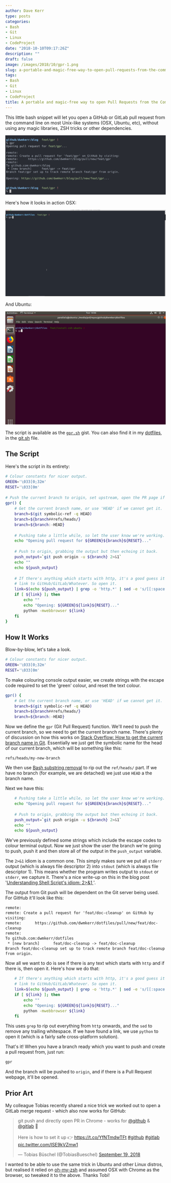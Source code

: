```yaml
---
author: Dave Kerr
type: posts
categories:
- Bash
- Git
- Linux
- CodeProject
date: "2018-10-10T09:17:26Z"
description: ""
draft: false
image: /images/2018/10/gpr-1.png
slug: a-portable-and-magic-free-way-to-open-pull-requests-from-the-command-line
tags:
- Bash
- Git
- Linux
- CodeProject
title: A portable and magic-free way to open Pull Requests from the Command Line
---
```



This little bash snippet will let you open a GitHub or GitLab pull request from the command line on most Unix-like systems (OSX, Ubuntu, etc), without using any magic libraries, ZSH tricks or other dependencies.

![gpr](images/gpr.png)

Here's how it looks in action OSX:

![gpr](images/gpr.gif)

And Ubuntu:

![gpr-ubuntu](images/gpr-ubuntu.gif)

The script is available as the [`gpr.sh`](https://gist.github.com/dwmkerr/bae3fdca2d7208ec5d0008911d79b47d) gist. You can also find it in my [dotfiles](https://github.com/dwmkerr/dotfiles), in the [git.sh](https://github.com/dwmkerr/dotfiles/blob/master/profile/git.sh) file.

## The Script

Here's the script in its entirety:

```bash
# Colour constants for nicer output.
GREEN='\033[0;32m'
RESET='\033[0m'

# Push the current branch to origin, set upstream, open the PR page if possible.
gpr() {
    # Get the current branch name, or use 'HEAD' if we cannot get it.
    branch=$(git symbolic-ref -q HEAD)
    branch=${branch##refs/heads/}
    branch=${branch:-HEAD}

    # Pushing take a little while, so let the user know we're working.
    echo "Opening pull request for ${GREEN}${branch}${RESET}..."

    # Push to origin, grabbing the output but then echoing it back.
    push_output=`git push origin -u ${branch} 2>&1`
    echo ""
    echo ${push_output}

    # If there's anything which starts with http, it's a good guess it'll be a
    # link to GitHub/GitLab/Whatever. So open it.
    link=$(echo ${push_output} | grep -o 'http.*' | sed -e 's/[[:space:]]*$//')
    if [ ${link} ]; then
        echo ""
        echo "Opening: ${GREEN}${link}${RESET}..."
        python -mwebbrowser ${link}
    fi
}
```

## How It Works

Blow-by-blow, let's take a look.

```bash
# Colour constants for nicer output.
GREEN='\033[0;32m'
RESET='\033[0m'
```

To make colouring console output easier, we create strings with the escape code required to set the 'green' colour, and reset the text colour.

```bash
gpr() {
    # Get the current branch name, or use 'HEAD' if we cannot get it.
    branch=$(git symbolic-ref -q HEAD)
    branch=${branch##refs/heads/}
    branch=${branch:-HEAD}
```

Now we define the `gpr` (Git Pull Request) function. We'll need to push the current branch, so we need to get the current branch name. There's plenty of discussion on how this works on [Stack Overflow: How to get the current branch name in Git](https://stackoverflow.com/questions/6245570/how-to-get-the-current-branch-name-in-git). Essentially we just get the symbolic name for the head of our current branch, which will be something like this:

```
refs/heads/my-new-branch
```

We then use [Bash substring removal](https://www.tldp.org/LDP/abs/html/string-manipulation.html) to rip out the `ref/heads/` part. If we have no branch (for example, we are detached) we just use `HEAD` a the branch name.

Next we have this:

```bash
    # Pushing take a little while, so let the user know we're working.
    echo "Opening pull request for ${GREEN}${branch}${RESET}..."

    # Push to origin, grabbing the output but then echoing it back.
    push_output=`git push origin -u ${branch} 2>&1`
    echo ""
    echo ${push_output}
```

We've previously defined some strings which include the escape codes to colour terminal output. Now we just show the user the branch we're going to push, push it and then store all of the output in the `push_output` variable.

The `2>&1` idiom is a common one. This simply makes sure we put all `stderr` output (which is always file descriptor 2) into `stdout` (which is always file descriptor 1). This means whether the program writes output to `stdout` or `stderr`, we capture it. There's a nice write-up on this in the blog post '[Understanding Shell Script's idiom: 2>&1
](https://www.brianstorti.com/understanding-shell-script-idiom-redirect/)'.

The output from Git push will be dependent on the Git server being used. For GitHub it'll look like this:

```
remote:
remote: Create a pull request for 'feat/doc-cleanup' on GitHub by visiting:
remote:      https://github.com/dwmkerr/dotfiles/pull/new/feat/doc-cleanup
remote:
To github.com:dwmkerr/dotfiles
 * [new branch]      feat/doc-cleanup -> feat/doc-cleanup
Branch feat/doc-cleanup set up to track remote branch feat/doc-cleanup from origin.
```

Now all we want to do is see if there is any text which starts with `http` and if there is, then open it. Here's how we do that:

```bash
    # If there's anything which starts with http, it's a good guess it'll be a
    # link to GitHub/GitLab/Whatever. So open it.
    link=$(echo ${push_output} | grep -o 'http.*' | sed -e 's/[[:space:]]*$//')
    if [ ${link} ]; then
        echo ""
        echo "Opening: ${GREEN}${link}${RESET}..."
        python -mwebbrowser ${link}
    fi
```

This uses `grep` to rip out everything from `http` onwards, and the `sed` to remove any trailing whitespace. If we have found a link, we use `python` to open it (which is a fairly safe cross-platform solution).

That's it! When you have a branch ready which you want to push and create a pull request from, just run:

```bash
gpr
```

And the branch will be pushed to `origin`, and if there is a Pull Request webpage, it'll be opened.

## Prior Art

My colleague Tobias recently shared a nice trick we worked out to open a GitLab merge request - which also now works for GitHub:

<blockquote class="twitter-tweet" data-lang="en"><p lang="en" dir="ltr">git push and directly open PR in Chrome - works for <a href="https://twitter.com/github?ref_src=twsrc%5Etfw">@github</a> &amp; <a href="https://twitter.com/gitlab?ref_src=twsrc%5Etfw">@gitlab</a> 🚀<br><br>Here is how to set it up 👉 <a href="https://t.co/YfNTmdwTFt">https://t.co/YfNTmdwTFt</a> <a href="https://twitter.com/hashtag/github?src=hash&amp;ref_src=twsrc%5Etfw">#github</a> <a href="https://twitter.com/hashtag/gitlab?src=hash&amp;ref_src=twsrc%5Etfw">#gitlab</a> <a href="https://t.co/ISE9kVZmw1">pic.twitter.com/ISE9kVZmw1</a></p>&mdash; Tobias Büschel (@TobiasBueschel) <a href="https://twitter.com/TobiasBueschel/status/1042452158430502915?ref_src=twsrc%5Etfw">September 19, 2018</a></blockquote>
<script async src="https://platform.twitter.com/widgets.js" charset="utf-8"></script>

I wanted to be able to use the same trick in Ubuntu and other Linux distros, but realised it relied on [oh-my-zsh](https://github.com/robbyrussell/oh-my-zsh) and assumed OSX with Chrome as the browser, so tweaked it to the above. Thanks Tobi!

